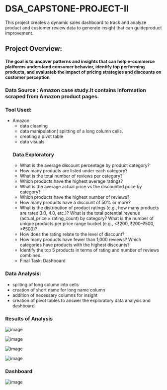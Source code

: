 # DSA_CAPSTONE-PROJECT-II
This project creates a dynamic sales dashboard to track and analyze product and customer review data to generate insight that can guideproduct improvement.
## Project Overview:
#### The goal is to uncover patterns and insights that can help e-commerce platforms understand consumer behavior, identify top performing products, and evaluateb the impact of pricing strategies and discounts on customer perception
### Data Source : Amazon case study.It contains information scraped from Amazon product pages.
### Tool Used:
- Amazon
    - data cleaning
    - data manipulation( splitting of a long column cells.
    - creating a pivot table
    - data visuals
  ### Data Exploratory
  - What is the average discount percentage by product category?
  - How many products are listed under each category?
  - What is the total number of reviews per category?
  -  Which products have the highest average ratings?
  -  What is the average actual price vs the discounted price by category?
  -  Which products have the highest number of reviews?
  -  How many products have a discount of 50% or more?
  -  What is the distribution of product ratings (e.g., how many products are rated 3.0, 4.0, etc.)? What is the total potential revenue (actual_price × rating_count) by category? What is the number of unique products per price range bucket (e.g., <₹200, ₹200–₹500, >₹500)?
  -  How does the rating relate to the level of discount?
  -  How many products have fewer than 1,000 reviews? Which categories have products with the highest discounts?
  -   Identify the top 5 products in terms of rating and number of reviews combined.
  -   Final Task: Dashboard
  
 ### Data Analysis:
 - spliting of long column into cells
 - creation of short name for long name column
 - addition of necessary columns for insight
 - creation of pivot tables to answer the exploratory data analysis 
  and dashboard
### Results of Analysis
![image](https://github.com/user-attachments/assets/a5055af8-1b2e-4fc8-a661-3a27efa9d76b)

![image](https://github.com/user-attachments/assets/926d900d-1a67-4aea-9088-1cf1784cd146)

![image](https://github.com/user-attachments/assets/2d96dda7-97df-41bc-928d-4dd032b921ed)

![image](https://github.com/user-attachments/assets/3e371c71-57d6-4e70-a659-2673eff8005e)

### Dashboard

![image](https://github.com/user-attachments/assets/7ed1ea1d-62f3-486e-a362-2488bd1f692b)
